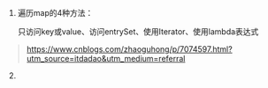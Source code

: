 1. 遍历map的4种方法：

   只访问key或value、访问entrySet、使用Iterator、使用lambda表达式

> https://www.cnblogs.com/zhaoguhong/p/7074597.html?utm_source=itdadao&utm_medium=referral

2. 